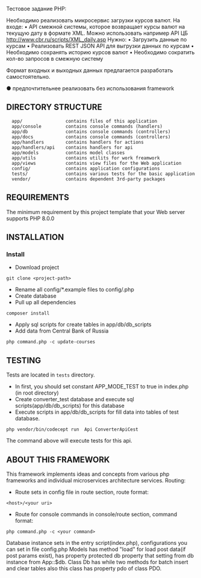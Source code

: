 Тестовое задание PHP:

Необходимо реализовать микросервис загрузки курсов валют.
На входе:
• API смежной системы, которое возвращает курсы валют на текущую дату в формате XML. Можно использовать например API ЦБ http://www.cbr.ru/scripts/XML_daily.asp
Нужно:
• Загрузить данные по курсам
• Реализовать RESТ JSON API для выгрузки данных по курсам
• Необходимо сохранять историю курсов валют
• Необходимо сократить кол-во запросов в смежную систему

Формат входных и выходных данных предлагается разработать самостоятельно.

● предпочтительнее реализовать без использования framework

DIRECTORY STRUCTURE
-------------------

      app/                contains files of this application
      app/console         contains console commands (handlers)
      app/db              contains console commands (controllers)
      app/docs            contains console commands (controllers)
      app/handlers        contains handlers for actions
      app/handlers/api    contains handlers for api
      app/models          contains model classes
      app/utils           contains utilits for work freamwork
      app/views           contains view files for the Web application
      config/             contains application configurations
      tests/              contains various tests for the basic application
      vendor/             contains dependent 3rd-party packages



REQUIREMENTS
------------

The minimum requirement by this project template that your Web server supports PHP 8.0.0


INSTALLATION
------------

### Install

- Download project
~~~
git clone <project-path>
~~~
- Rename all config/*.example files to config/<filename>.php
- Create database 
- Pull up all dependencies
~~~
composer install
~~~
- Apply sql scripts for create tables in app/db/db_scripts
- Add data from Central Bank of Russia
~~~
php command.php -c update-courses
~~~


TESTING
-------
Tests are located in `tests` directory.

- In first, you should set constant APP_MODE_TEST to true in index.php (in root directory)
- Create converter_test database and execute sql scripts(app/db/db_scripts) for this database
- Execute scripts in app/db/db_scripts for fill data into tables of test database.
```
php vendor/bin/codecept run  Api ConverterApiCest
```
The command above will execute tests for this api. 

ABOUT THIS FRAMEWORK
--------------------
This framework implements ideas and concepts from various
php frameworks and individual microservices architecture services.
Routing:
- Route sets in config file in route section, route format: 
~~~
<host>/<your uri>
~~~
- Route for console commands in console/route section, command format:
~~~
php command.php -c <your command>
~~~
Database instance sets in the entry script(index.php), configurations you can set in file config.php
Models has method "load" for load post data(if post params exist), has property protected db property that 
setting from db instance from App::$db.
Class Db has while two methods for batch insert and clear tables also
this class has property pdo of class PDO.



